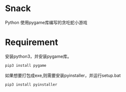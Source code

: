 # Snack
Python 使用pygame库编写的贪吃蛇小游戏
# Requirement
安装python3，并安装pygame库。
```bash
pip3 install pygame
```
如果想要打包成exe,则需要安装pyinstaller，并运行setup.bat
```
pip3 install pyinstaller
```

